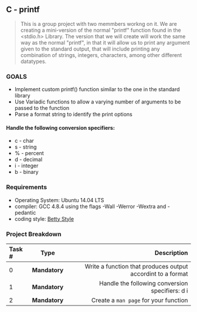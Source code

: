 ## C - printf
> This is a group project with two memmbers workng on it. We are creating a mini-version of the normal "printf" function found in the <stdio.h> Library. The version that we will create will work the same way as the normal "printf", in that it will allow us to print any argument given to the standard output, that will include printing any combination of strings, integers, characters, among other different datatypes.
### GOALS
* Implement custom printf() function similar to the one in the standard library
* Use Variadic functions to allow a varying number of arguments to be passed to the function
* Parse a format string to identify the print options

#### Handle the following conversion specifiers:
* c - char
* s - string
* % - percent
* d - decimal
* i - integer
* b - binary

### Requirements

* Operating System: Ubuntu 14.04 LTS
* compiler: GCC 4.8.4 using the flags -Wall -Werror -Wextra and -pedantic
* coding style: [Betty Style](https://github.com/holbertonschool/Betty/blob/master/betty-style.pl)


### Project Breakdown
| Task # |  Type   |                Description |
| :---   |   :---: |  ---: |
|0       | **Mandatory**| Write a function that produces output accordint to a format |
|1       | **Mandatory**| Handle the following conversion specifiers: d i |
| 2 | **Mandatory** | Create a `man page` for your function|
      